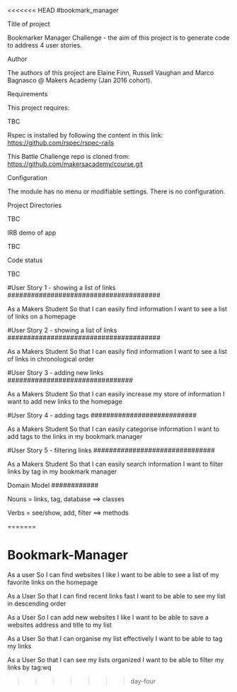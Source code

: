 <<<<<<< HEAD
#bookmark_manager

Title of project

Bookmarker Manager Challenge - the aim of this project is to generate code to address 4 user stories.

Author

The authors of this project are Elaine Finn, Russell Vaughan and Marco Bagnasco @ Makers Academy (Jan 2016 cohort). 

Requirements

This project requires:

TBC

Rspec is installed by following the content in this link: https://github.com/rspec/rspec-rails

This Battle Challenge repo is cloned from: https://github.com/makersacademy/course.git

Configuration

The module has no menu or modifiable settings. There is no configuration.

Project Directories

TBC

IRB demo of app

TBC

Code status

TBC

 

#User Story 1 - showing a list of links
#######################################

As a Makers Student
So that I can easily find information
I want to see a list of links on a homepage

#User Story 2 - showing a list of links
#######################################

As a Makers Student
So that I can easily find information
I want to see a list of links in chronological order

#User Story 3 - adding new links
################################

As a Makers Student
So that I can easily increase my store of information
I want to add new links to the homepage

#User Story 4 - adding tags
###########################

As a Makers Student
So that I can easily categorise information 
I want to add tags to the links in my bookmark manager

#User Story 5 - filtering links
###############################

As a Makers Student
So that I can easily search information 
I want to filter links by tag in my bookmark manager


Domain Model
############

Nouns = links, tag, database ==> classes

Verbs = see/show, add, filter ==> methods

=======
# Bookmark-Manager

As a user
So I can find websites I like
I want to be able to see a list of my favorite links on the homepage

As a User
So that I can find recent links fast
I want to be able to see my list in descending order

As a User
So I can add new websites I like
I want to be able to save a websites address and title to my list

As a User
So that I can organise my list effectively 
I want to be able to tag my links

As a User
So that I can see my lists organized
I want to be able to filter my links by tag:wq
>>>>>>> day-four

